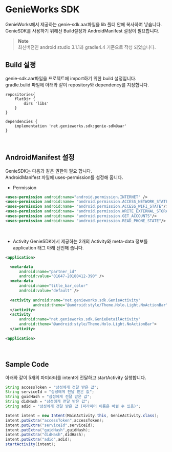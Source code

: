 # GenieWorks SDK
GenieWorks에서 제공하는 genie-sdk.aar파일을 lib 폴더 안에  복사하여 넣습니다.<br>
GenieSDK를 사용하기 위해선 Build설정과 AndroidManifest 설정이 필요합니다.<br>
> **Note** <br>
최신버전인 android studio 3.1.1과 gradle4.4 기준으로 작성 되었습니다. <br>

## Build 설정
genie-sdk.aar파일을 프로젝트에 import하기 위한 build 설정입니다.<br>
gradle.bulid 파일에 아래와 같이 repository와 dependency를 지정합니다.   

```
repositories{	
    flatDir {
        dirs 'libs'
    }
}

dependencies {
    implementation 'net.genieworks.sdk:genie-sdk@aar'
}

```


<br>

## AndroidManifest 설정
GenieSDK는 다음과 같은 권한이 필요 합니다.<br>
AndroidManifest 파일에 uses-permission를 설정해 줍니다.
- Permission
```xml
<uses-permission android:name="android.permission.INTERNET" />
<uses-permission android:name= "android.permission.ACCESS_NETWORK_STATE"/>
<uses-permission android:name= "android.permission.ACCESS_WIFI_STATE"/>
<uses-permission android:name= "android.permission.WRITE_EXTERNAL_STORAGE"/>
<uses-permission android:name= "android.permission.GET_ACCOUNTS"/>
<uses-permission android:name= "android.permission.READ_PHONE_STATE"/>
```

<br>

- Activity
GenieSDK에서 제공하는 2개의 Activity와 meta-data 정보를<br>
application 태그 아래 선언해 줍니다.
```xml
<application>

  <meta-data
      android:name="partner_id"
      android:value="01647-20180412-390" />
  <meta-data
      android:name="title_bar_color"
      android:value="default" />
  
  <activity android:name="net.genieworks.sdk.GenieActivity"
            android:theme="@android:style/Theme.Holo.Light.NoActionBar">
  </activity>
  <activity
      android:name="net.genieworks.sdk.GenieDetailActivity"
      android:theme="@android:style/Theme.Holo.Light.NoActionBar">
  </activity>
  
<application>  
```

<br>

## Sample Code
 아래와 같이 5개의 파미라터를 intent에 전달하고 startActivity 실행합니다.
```java
String accessToken = "삼성에게 전달 받은 값";
String serviceId = "삼성에게 전달 받은 값";
String guidHash = "삼성에게 전달 받은 값";
String didHash = "삼성에게 전달 받은 값";
String adid = "삼성에게 전달 받은 값 (파라미터 이름은 바뀔 수 있음)";

Intent intent = new Intent(MainActivity.this, GenieActivity.class);
intent.putExtra("accessToken",accessToken);
intent.putExtra("serviceId",serviceId);
intent.putExtra("guidHash",guidHash);
intent.putExtra("didHash",didHash);
intent.putExtra("adid",adid);
startActivity(intent);
```
